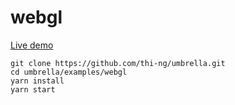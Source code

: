 # webgl

[Live demo](http://demo.thi.ng/umbrella/webgl/)

```
git clone https://github.com/thi-ng/umbrella.git
cd umbrella/examples/webgl
yarn install
yarn start
```
